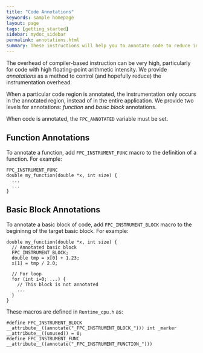 ```yaml
---
title: "Code Annotations"
keywords: sample homepage
layout: page
tags: [getting_started]
sidebar: mydoc_sidebar
permalink: annotations.html
summary: These instructions will help you to annotate code to reduce instrumnetation overhead.
---
```


The overhead of compiler-based instruction can be very high, particularly for code with high floating-point arithmetic intensity. We provide _annotations_ as a method to control (and hopefully reduce) the instrumentation overhead.

When a particular code region is annotated, the instrumentation only occurs in the annotated region, instead of in the entire application. We provide two levels for annotations: _function_ and _basic block_ annotations.

When code is annotated, the `FPC_ANNOTATED` variable must be set.

## Function Annotations

To annotate a function, add `FPC_INSTRUMENT_FUNC` macro to the definition of a function. For example:

```
FPC_INSTRUMENT_FUNC
double my_function(double *x, int size) {
  ...
  ...
} 
```

## Basic Block Annotations

To annotate a basic block of code, add `FPC_INSTRUMENT_BLOCK` macro to the begininng of the target basic block. For example:

```
double my_function(double *x, int size) {
  // Annotated basic block
  FPC_INSTRUMENT_BLOCK;
  double tmp = x[0] + 1.23;
  x[1] = tmp / 2.0;
  
  // For loop
  for (int i=0; ...) {
    // This block is not annotated
    ...
  }
} 
```

These macros are defined in `Runtime_cpu.h` as:

```
#define FPC_INSTRUMENT_BLOCK __attribute__((annotate("_FPC_INSTRUMENT_BLOCK_"))) int _marker __attribute__((unused)) = 0;
#define FPC_INSTRUMENT_FUNC __attribute__((annotate("_FPC_INSTRUMENT_FUNCTION_")))
```
